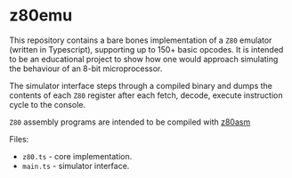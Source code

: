 # z80emu

This repository contains a bare bones implementation of a `Z80` emulator (written in Typescript), supporting up to 150+ basic opcodes. It is intended to be an educational project to show how one would approach simulating the behaviour of an 8-bit microprocessor.

The simulator interface steps through a compiled binary and dumps the contents of each `Z80` register after each fetch, decode, execute instruction cycle to the console.

`Z80` assembly programs are intended to be compiled with [z80asm](https://www.nongnu.org/z80asm/)

Files:
<br/>
* `z80.ts` - core implementation. <br/>
* `main.ts` - simulator interface.
